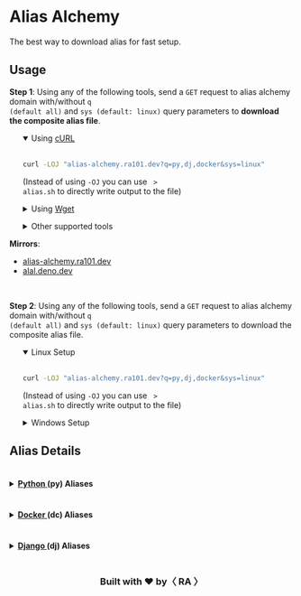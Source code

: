 # Alias Alchemy

<indexMarkdown>

The best way to download alias for fast setup.


<h2> Usage </h2>

<b>Step 1</b>: Using any of the following tools, send a <code>GET</code> request to alias alchemy domain with/without <code>q (default all)</code> and <code>sys (default: linux)</code> query parameters to <b>download the composite alias file</b>.
<br>
<ul>
<details open>
	<summary> Using <a href="https://curl.se/"> cURL </a> </summary> <br/>

```bash
curl -LOJ "alias-alchemy.ra101.dev?q=py,dj,docker&sys=linux"
```

(Instead of using <code>-OJ</code> you can use <code> > alias.sh</code> to directly write output to the file)
</details>
</ul>

<ul>
<details>
	<summary> Using <a href="https://www.gnu.org/software/wget/"> Wget </a> </summary> <br/>

```bash
wget --content-disposition "alias-alchemy.ra101.dev?q=py,dj,docker&sys=win"
```

(Instead of using `--content-disposition` you can use ` -O - > alias.cmd` to directly write output to the file)
</details>
</ul>

<ul>
<details>
	<summary> Other supported tools </summary> <br/>

<tools>

<table><tbody>
<tr><td> <a href="https://httpie.io/"> HTTPie </a> </td> <td> <code> http -d [url] </code> </td></tr>
<tr><td> <a href="https://www.postman.com/"> aria2 </a> </td> <td> <code> aria2c -c [url] </code> </td></tr>
<tr><td> <a href="https://www.postman.com/"> Postman </a> </td> <td> <code> GET [url] | Save to File </code> </td></tr>
<tr><td> Any Tool </td> <td> <code> [tool] [header: {'User-Agent': 'alal'}] [url] </code> </td></tr>
</tbody></table>

</tools>

</details>
</ul>

<b>Mirrors</b>:
<ul> <li> <a href="https://alias-alchemy.ra101.dev?q="> alias-alchemy.ra101.dev </a> </li>
<li> <a href="https://alal.deno.dev?q="> alal.deno.dev </a> </li> </ul>

<br/>

<b>Step 2</b>: Using any of the following tools, send a <code>GET</code> request to alias alchemy domain with/without <code>q (default all)</code> and <code>sys (default: linux)</code> query parameters to download the composite alias file.
<br>
<ul>
<details open>
	<summary> Linux Setup </summary> <br/>

```bash
curl -LOJ "alias-alchemy.ra101.dev?q=py,dj,docker&sys=linux"
```

(Instead of using <code>-OJ</code> you can use <code> > alias.sh</code> to directly write output to the file)
</details>
</ul>

<ul>
<details>
	<summary> Windows Setup </a> </summary> <br/>

```bash
wget --content-disposition "alias-alchemy.ra101.dev?q=py,dj,docker&sys=win"
```

(Instead of using <code>--content-disposition</code> you can use <code> -O - > alias.cmd</code> to directly write output to the file)
</details>
</ul>


<h2> Alias Details </h2>

<aliasText>
<details>
	<summary> <h4 style="display:inline-block;"> <a href="https://www.python.org/"> Python </a> (py) Aliases </h4> </summary>
<ul><details open class="linux-details">
	<summary>Linux Aliases (<code>.python.alias.sh</code>)</summary> <br/>

```bash
# Python Aliases

```

</details></ul>
<ul><details class="win-details">
	<summary>Windows Aliases (<code>.python.alias.cmd</code>)</summary> <br/>

```bash
# Python Aliases

```

</details></ul>
</details>

<details>
	<summary> <h4 style="display:inline-block;"> <a href="https://www.docker.com/"> Docker </a> (dc) Aliases </h4> </summary>
<ul><details open class="linux-details">
	<summary>Linux Aliases (<code>.docker.alias.sh</code>)</summary> <br/>

```bash
# Docker Aliases

```

</details></ul>
<ul><details class="win-details">
	<summary>Windows Aliases (<code>.docker.alias.cmd</code>)</summary> <br/>

```bash
# Docker Aliases

```

</details></ul>
</details>

<details>
	<summary> <h4 style="display:inline-block;"> <a href="https://www.djangoproject.com/"> Django </a> (dj) Aliases </h4> </summary>
<ul><details open class="linux-details">
	<summary>Linux Aliases (<code>.django.alias.sh</code>)</summary> <br/>

```bash
# Django Aliases

```

</details></ul>
<ul><details class="win-details">
	<summary>Windows Aliases (<code>.django.alias.cmd</code>)</summary> <br/>

```bash
# Django Aliases

```

</details></ul>
</details>


</aliasText>


<div align="center">
  <h3> Built with <b>❤️</b> by<b>〈 RA 〉</b></h3>

</div>

</indexMarkdown>
